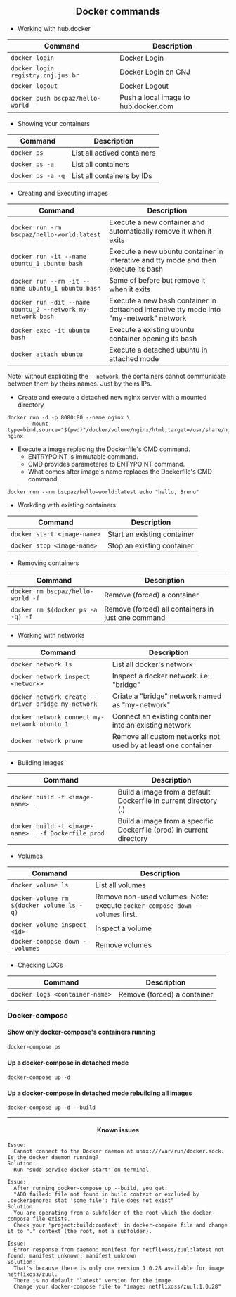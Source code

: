 <h2 align="center">Docker commands</h2>

* Working with hub.docker

| Command | Description |
| --- | --- |
| `docker login` | Docker Login |
| `docker login registry.cnj.jus.br` | Docker Login on CNJ |
| `docker logout` | Docker Logout |
| `docker push bscpaz/hello-world` | Push a local image to hub.docker.com |


* Showing your containers
 
| Command | Description |
| --- | --- |
| `docker ps` | List all actived containers |
| `docker ps -a` | List all containers |
| `docker ps -a -q` | List all containers by IDs |


* Creating and Executing images

| Command | Description |
| ------ | --- |
| `docker run -rm bscpaz/hello-world:latest` | Execute a new container and automatically remove it when it exits |
| `docker run -it --name ubuntu_1 ubuntu bash` | Execute a new ubuntu container in interative and tty mode and then execute its bash |
| `docker run --rm -it --name ubuntu_1 ubuntu bash` | Same of before but remove it when it exits |
| `docker run -dit --name ubuntu_2 --network my-network bash` | Execute a new bash container in dettached interative tty mode into "my-network" network |
| `docker exec -it ubuntu bash` | Execute a existing ubuntu container opening its bash |
| `docker attach ubuntu` | Execute a detached ubuntu in attached mode |

Note: without expliciting the `--network`, the containers cannot communicate between them by theirs names. Just by theirs IPs.


* Create and execute a detached new nginx server with a mounted directory
```
docker run -d -p 8080:80 --name nginx \
      --mount type=bind,source="$(pwd)"/docker/volume/nginx/html,target=/usr/share/nginx/html nginx
```

* Execute a image replacing the Dockerfile's CMD command.
  * ENTRYPOINT is immutable command. 
  * CMD provides parameteres to ENTYPOINT command.
  * What comes after image's name replaces the Dockerfile's CMD command.
```
docker run --rm bscpaz/hello-world:latest echo "hello, Bruno"
```

* Workding with existing containers
 
| Command | Description |
| --- | --- |
| `docker start <image-name>` | Start an existing container |
| `docker stop <image-name>` | Stop an existing container |

* Removing containers

| Command | Description |
| --- | --- |
| `docker rm bscpaz/hello-world -f` | Remove (forced) a container |
| `docker rm $(docker ps -a -q) -f` | Remove (forced) all containers in just one command |


* Working with networks

| Command | Description |
| --- | --- |
| `docker network ls` | List all docker's network |
| `docker network inspect <network>` | Inspect a docker network. i.e: "bridge" |
| `docker network create --driver bridge my-network` | Criate a "bridge" network named as "my-network" |
| `docker network connect my-network ubuntu_1` | Connect an existing container into an existing network |
| `docker network prune` |Remove all custom networks not used by at least one container |

* Building images

| Command | Description |
| --- | --- |
| `docker build -t <image-name> .` | Build a image from a default Dockerfile in current directory (.) |
| `docker build -t <image-name> . -f Dockerfile.prod` | Build a image from a specific Dockerfile (prod) in current directory |

* Volumes

| Command | Description |
| --- | --- |
| `docker volume ls` | List all volumes |
| `docker volume rm $(docker volume ls -q)` | Remove non-used volumes. Note: execute `docker-compose down --volumes` first. |
| `docker volume inspect <id>` | Inspect a volume |
| `docker-compose down --volumes` | Remove volumes |




* Checking LOGs

| Command | Description |
| --- | --- |
| `docker logs <container-name>` | Remove (forced) a container |

### Docker-compose
#### Show only docker-compose's containers running
```shell
docker-compose ps
```
#### Up a docker-compose in detached mode
```script
docker-compose up -d
```
#### Up a docker-compose in detached mode rebuilding all images
```shell
docker-compose up -d --build
```
<hr>
<h4 align="center">Known issues</h4>

```
Issue: 
  Cannot connect to the Docker daemon at unix:///var/run/docker.sock. Is the docker daemon running?
Solution: 
  Run "sudo service docker start" on terminal
```

```
Issue: 
  After running docker-compose up --build, you get:
  "ADD failed: file not found in build context or excluded by .dockerignore: stat 'some file': file does not exist"
Solution: 
  You are operating from a subfolder of the root which the docker-compose file exists.
  Check your 'project:build:context' in docker-compose file and change it to "." context (the root, not a subfolder).
```

```
Issue: 
  Error response from daemon: manifest for netflixoss/zuul:latest not found: manifest unknown: manifest unknown
Solution: 
  That's because there is only one version 1.0.28 available for image netflixoss/zuul. 
  There is no default "latest" version for the image.
  Change your docker-compose file to "image: netflixoss/zuul:1.0.28"
```




